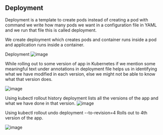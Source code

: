 ## Deployment 
Deployment is a template to create pods instead of creating a pod with command we write how many pods we want in a configuration file in YAML and we run that file this is called deployment.

We create deployment which creates pods and container runs inside a pod and application runs inside a container.

Deployment
![image](https://user-images.githubusercontent.com/96729391/226091159-1cae5ca3-3048-4c97-ad7f-b94ae7909a1a.png)



While rolling out to some version of app in Kubernetes if we mention some meaningful text under annotations in deployment file helps us in identifying what we have modified in each version, else we might not be able to know what that version does.



![image](https://github.com/KORLA2/Kubernetes/assets/96729391/0771c9d2-9c33-45cc-b294-92478f2066a4)


Using kubectl rollout history deployment <Deployment Name>
lists all the versions of the app and what we have done in that version.
![image](https://github.com/KORLA2/Kubernetes/assets/96729391/4d6e0379-b339-4a69-be83-eb74ae518fc0)


Using
 kubectl rollout undo deployment <Deployment Name > --to-revision=4
Rolls out to 4th version of the app.

![image](https://github.com/KORLA2/Kubernetes/assets/96729391/fc471a85-68b2-4064-90bc-e005240d022f)



